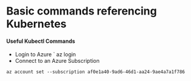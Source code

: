 # Basic commands referencing Kubernetes
#### Useful Kubectl Commands
- Login to Azure
`
az login
- Connect to an Azure Subscription
```
az account set --subscription af0e1a40-9ad6-46d1-aa24-9ae4a7a1f786
 
